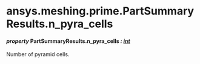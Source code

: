 <a id="ansys-meshing-prime-partsummaryresults-n-pyra-cells"></a>

# ansys.meshing.prime.PartSummaryResults.n_pyra_cells

<a id="ansys.meshing.prime.PartSummaryResults.n_pyra_cells"></a>

#### *property* PartSummaryResults.n_pyra_cells *: [int](https://docs.python.org/3.11/library/functions.html#int)*

Number of pyramid cells.

<!-- !! processed by numpydoc !! -->
